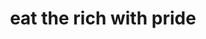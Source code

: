 ---
title: eat the rich with pride
product_type: shirt
is_women: 
is_men: 
is_unisex: 
original_price: 
sale_price:
color: white
sizes:
- size: "xxxs"
  stock: 10
- size: "xxs"
  stock: 0
- size: "xs"
  stock: 8
- size: "s"
  stock: 0
- size: "m"
  stock: 5
- size: "l"
  stock: 0
- size: "xl"
  stock: 0
- size: "xxl"
  stock: 2
- size: "xxxl"
  stock: 1

img: eattherichpride-shirt.png
main_alt: eating the rich - pride version
description: This one of a kind pride shirt lets you satisfy your inner "eat the rich" cravings. Wear it loud and proud.
material: "100% hemp"
---